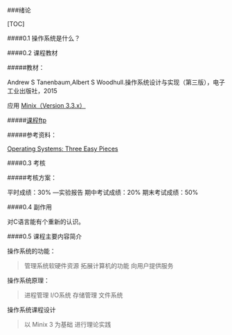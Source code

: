 ###绪论

[TOC]

####0.1 操作系统是什么？

####0.2 课程教材

#####教材：

Andrew S Tanenbaum,Albert S Woodhull.操作系统设计与实现（第三版），电子工业出版社，2015

应用
[Minix（Version 3.3.x）](http://www.minix3.org)

#####[课程ftp](ftp://os2018:0s2018@58.198.176.124)

#####参考资料：

[Operating Systems: Three Easy Pieces](http://pages.cs.wisc.edu/~remzi/OSTEP/)


####0.3 考核

#####考核方案：

平时成绩：30%
—实验报告
期中考试成绩：20%
期末考试成绩：50%

####0.4 副作用

对C语言能有个重新的认识。

####0.5 课程主要内容简介

操作系统的功能：
>管理系统软硬件资源
>拓展计算机的功能
>向用户提供服务

操作系统原理：
>进程管理
>I/O系统
>存储管理
>文件系统

操作系统课程设计
>以 Minix 3 为基础
>进行理论实践
